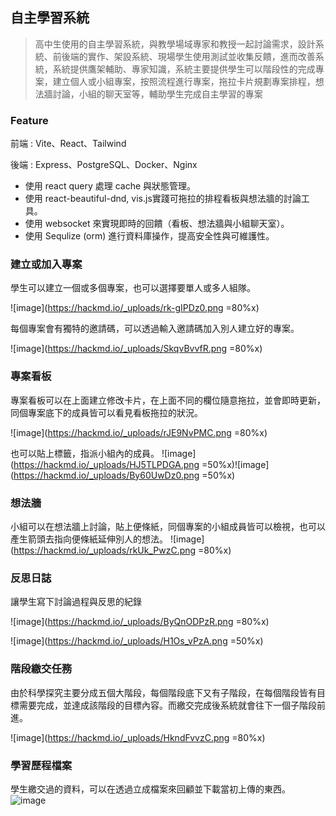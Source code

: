 ## 自主學習系統

> 高中生使用的自主學習系統，與教學場域專家和教授一起討論需求，設計系統、前後端的實作、架設系統、現場學生使用測試並收集反饋，進而改善系統，系統提供鷹架輔助、專家知識，系統主要提供學生可以階段性的完成專案，建立個人或小組專案，按照流程進行專案，拖拉卡片規劃專案排程，想法牆討論，小組的聊天室等，輔助學生完成自主學習的專案

### Feature
前端 : Vite、React、Tailwind

後端 : Express、PostgreSQL、Docker、Nginx

* 使用 react query 處理 cache 與狀態管理。
* 使用 react-beautiful-dnd, vis.js實踐可拖拉的排程看板與想法牆的討論工具。
* 使用 websocket 來實現即時的回饋（看板、想法牆與小組聊天室）。
* 使用 Sequlize (orm) 進行資料庫操作，提高安全性與可維護性。

### 建立或加入專案
學生可以建立一個或多個專案，也可以選擇要單人或多人組隊。

![image](https://hackmd.io/_uploads/rk-gIPDz0.png =80%x)

每個專案會有獨特的邀請碼，可以透過輸入邀請碼加入別人建立好的專案。

![image](https://hackmd.io/_uploads/SkqvBvvfR.png =80%x)


### 專案看板
專案看板可以在上面建立修改卡片，在上面不同的欄位隨意拖拉，並會即時更新，同個專案底下的成員皆可以看見看板拖拉的狀況。

![image](https://hackmd.io/_uploads/rJE9NvPMC.png =80%x)

也可以貼上標籤，指派小組內的成員。
![image](https://hackmd.io/_uploads/HJ5TLPDGA.png =50%x)![image](https://hackmd.io/_uploads/By60UwDz0.png =50%x)

### 想法牆
小組可以在想法牆上討論，貼上便條紙，同個專案的小組成員皆可以檢視，也可以產生箭頭去指向便條紙延伸別人的想法。
![image](https://hackmd.io/_uploads/rkUk_PwzC.png =80%x)

### 反思日誌
讓學生寫下討論過程與反思的紀錄

![image](https://hackmd.io/_uploads/ByQnODPzR.png =80%x)

![image](https://hackmd.io/_uploads/H1Os_vPzA.png =50%x)

### 階段繳交任務
由於科學探究主要分成五個大階段，每個階段底下又有子階段，在每個階段皆有目標需要完成，並達成該階段的目標內容。而繳交完成後系統就會往下一個子階段前進。

![image](https://hackmd.io/_uploads/HkndFvvzC.png =80%x)

### 學習歷程檔案
學生繳交過的資料，可以在透過立成檔案來回顧並下載當初上傳的東西。
![image](https://hackmd.io/_uploads/B16hKvvzR.png)